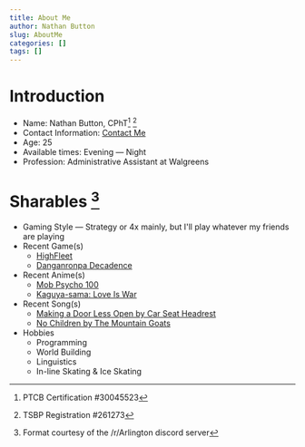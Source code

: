 ```yaml
---
title: About Me
author: Nathan Button
slug: AboutMe
categories: []
tags: []
---
```


# Introduction

- Name: Nathan Button, CPhT[^1] [^2]
  [^1]: PTCB Certification #30045523
  [^2]: TSBP Registration #261273
- Contact Information: [Contact Me](https://www.nate601.me/contact)
- Age: 25
- Available times: Evening — Night
- Profession: Administrative Assistant at Walgreens

# Sharables [^3]

[^3]: Format courtesy of the /r/Arlington discord server

- Gaming Style — Strategy or 4x mainly, but I'll play whatever my friends are playing
- Recent Game(s)
  - [HighFleet](http://koshutin.com/)
  - [Danganronpa Decadence](https://www.danganronpa.com/switch/en/)
- Recent Anime(s)
  - [Mob Psycho 100](https://www.kitsu.io/anime/mob-psycho-100)
  - [Kaguya-sama: Love Is War](https://www.kitsu.io/anime/kaguya-sama-wa-kokurasetai-tensai-tachi-no-renai-zunousen)
- Recent Song(s)
  - [Making a Door Less Open by Car Seat Headrest](https://open.spotify.com/album/1tuoWW0TpoI5oacIjwYBdL?si=qct-bFDSTZCbr37EPgHFnA)
  - [No Children by The Mountain Goats](https://open.spotify.com/track/4XpQ2F8NtzWMZ3g5t8qv2Y?si=7vh33hz3T1uLfhqHcU_-Sw)
- Hobbies
  - Programming
  - World Building
  - Linguistics
  - In-line Skating & Ice Skating
